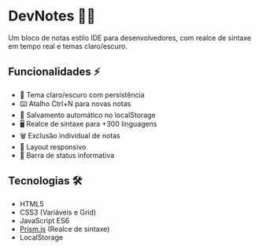 # DevNotes 📝✨

Um bloco de notas estilo IDE para desenvolvedores, com realce de sintaxe em tempo real e temas claro/escuro.

## Funcionalidades ⚡

- 🎨 Tema claro/escuro com persistência
- ⌨️ Atalho Ctrl+N para novas notas
- 💾 Salvamento automático no localStorage
- 🖥️ Realce de sintaxe para +300 linguagens
- 🗑️ Exclusão individual de notas
- 📱 Layout responsivo
- 🚦 Barra de status informativa

## Tecnologias 🛠️

- HTML5
- CSS3 (Variáveis e Grid)
- JavaScript ES6
- [Prism.js](https://prismjs.com/) (Realce de sintaxe)
- LocalStorage
